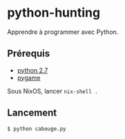 # python-hunting

Apprendre à programmer avec Python.

## Prérequis

- [python 2.7](https://www.python.org/downloads/)
- [pygame](http://pygame.org/download.shtml)

Sous NixOS, lancer `nix-shell .`

## Lancement

    $ python cabouge.py
